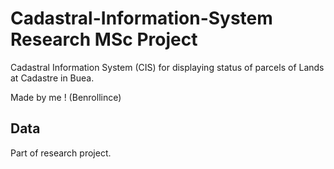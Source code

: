 # Cadastral-Information-System Research MSc Project
Cadastral Information System (CIS) for displaying status of parcels of Lands at Cadastre in Buea.

Made by me ! (Benrollince)

## Data

Part of research project. 
